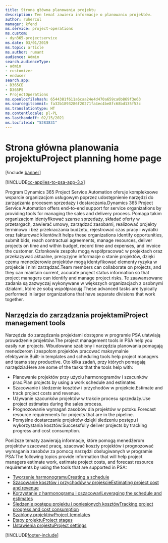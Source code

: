 ```yaml
---
title: Strona główna planowania projektu
description: Ten temat zawiera informacje o planowaniu projektów.
author: ruhercul
manager: kfend
ms.service: project-operations
ms.custom:
- dyn365-projectservice
ms.date: 03/01/2019
ms.topic: article
ms.author: rumant
audience: Admin
search.audienceType:
- admin
- customizer
- enduser
search.app:
- D365CE
- D365PS
- ProjectOperations
ms.openlocfilehash: 6544381f611a6caa24e4d470a659ca0b869f3e63
ms.sourcegitcommit: fa32b1893286f20271fa4ec4be8fc68bd135f53c
ms.translationtype: HT
ms.contentlocale: pl-PL
ms.lasthandoff: 02/15/2021
ms.locfileid: "5283831"
---
```

# <a name="project-planning-home-page"></a><span data-ttu-id="c6475-103">Strona główna planowania projektu</span><span class="sxs-lookup"><span data-stu-id="c6475-103">Project planning home page</span></span>

[!include [banner](../includes/psa-now-project-operations.md)]

[!INCLUDE[cc-applies-to-psa-app-3.x](../includes/cc-applies-to-psa-app-3x.md)]

<span data-ttu-id="c6475-104">Program Dynamics 365 Project Service Automation oferuje kompleksowe wsparcie organizacjom usługowym poprzez udostępnienie narzędzi do zarządzania procesem sprzedaży i dostarczania.</span><span class="sxs-lookup"><span data-stu-id="c6475-104">Dynamics 365 Project Service Automation offers end-to-end support for service organizations by providing tools for managing the sales and delivery process.</span></span> <span data-ttu-id="c6475-105">Pomaga takim organizacjom identyfikować szanse sprzedaży, składać oferty w przetargach, zawierać umowy, zarządzać zasobami, realizować projekty terminowo i bez przekraczania budżetu, rejestrować czas pracy i wydatki oraz fakturować klientów.</span><span class="sxs-lookup"><span data-stu-id="c6475-105">It helps these organizations identify opportunities, submit bids, reach contractual agreements, manage resources, deliver projects on time and within budget, record time and expenses, and invoice the customer.</span></span> <span data-ttu-id="c6475-106">Członkowie zespołu mogą współpracować w projektach oraz przekazywać aktualne, precyzyjne informacje o stanie projektów, dzięki czemu menedżerowie projektów mogą identyfikować elementy ryzyka w projekcie i nimi zarządzać.</span><span class="sxs-lookup"><span data-stu-id="c6475-106">Team members can collaborate on projects, and they can maintain current, accurate project status information so that project managers can identify and manage project risks.</span></span> <span data-ttu-id="c6475-107">Te zaawansowane zadania są zazwyczaj wykonywane w większych organizacjach z osobnymi działami, które ze sobą współpracują.</span><span class="sxs-lookup"><span data-stu-id="c6475-107">These advanced tasks are typically performed in larger organizations that have separate divisions that work together.</span></span>

## <a name="project-management-tools"></a><span data-ttu-id="c6475-108">Narzędzia do zarządzania projektami</span><span class="sxs-lookup"><span data-stu-id="c6475-108">Project management tools</span></span>

<span data-ttu-id="c6475-109">Narzędzia do zarządzania projektami dostępne w programie PSA ułatwiają prowadzenie projektów.</span><span class="sxs-lookup"><span data-stu-id="c6475-109">The project management tools in PSA help you easily run projects.</span></span> <span data-ttu-id="c6475-110">Wbudowane szablony i narzędzia planowania pomagają menedżerom i zespołom projektów pracować maksymalnie efektywnie.</span><span class="sxs-lookup"><span data-stu-id="c6475-110">Built-in templates and scheduling tools help project managers and teams stay productive.</span></span> <span data-ttu-id="c6475-111">Oto kilka zadań, przy których pomagają narzędzia:</span><span class="sxs-lookup"><span data-stu-id="c6475-111">Here are some of the tasks that the tools help with:</span></span>

- <span data-ttu-id="c6475-112">Planowanie projektów przy użyciu harmonogramów i szacunków prac.</span><span class="sxs-lookup"><span data-stu-id="c6475-112">Plan projects by using a work schedule and estimates.</span></span>
- <span data-ttu-id="c6475-113">Szacowanie i śledzenie kosztów i przychodów w projekcie.</span><span class="sxs-lookup"><span data-stu-id="c6475-113">Estimate and track project costs and revenue.</span></span>
- <span data-ttu-id="c6475-114">Używanie szacunków projektów w trakcie procesu sprzedaży.</span><span class="sxs-lookup"><span data-stu-id="c6475-114">Use project estimates during the sales process.</span></span>
- <span data-ttu-id="c6475-115">Prognozowanie wymagań zasobów dla projektów w potoku.</span><span class="sxs-lookup"><span data-stu-id="c6475-115">Forecast resource requirements for projects that are in the pipeline.</span></span>
- <span data-ttu-id="c6475-116">Pomyślne dostarczanie projektów dzięki śledzeniu postępu i wykorzystania kosztów.</span><span class="sxs-lookup"><span data-stu-id="c6475-116">Successfully deliver projects by tracking progress and cost consumption.</span></span>

<span data-ttu-id="c6475-117">Poniższe tematy zawierają informacje, które pomogą menedżerom projektów szacować pracę, szacować koszty projektów i prognozować wymagania zasobów za pomocą narzędzi obsługiwanych w programie PSA:</span><span class="sxs-lookup"><span data-stu-id="c6475-117">The following topics provide information that will help project managers estimate work, estimate project costs, and forecast resource requirements by using the tools that are supported in PSA:</span></span>

- [<span data-ttu-id="c6475-118">Tworzenie harmonogramu</span><span class="sxs-lookup"><span data-stu-id="c6475-118">Creating a schedule</span></span>](project-creating.md)
- [<span data-ttu-id="c6475-119">Szacowanie kosztów i przychodów w projekcie</span><span class="sxs-lookup"><span data-stu-id="c6475-119">Estimating project cost and revenue</span></span>](project-estimating.md)
- [<span data-ttu-id="c6475-120">Korzystanie z harmonogramu i oszacowań</span><span class="sxs-lookup"><span data-stu-id="c6475-120">Leveraging the schedule and estimates</span></span>](project-leveraging.md)
- [<span data-ttu-id="c6475-121">Śledzenie postępu projektu i poniesionych kosztów</span><span class="sxs-lookup"><span data-stu-id="c6475-121">Tracking project progress and cost consumption</span></span>](project-tracking.md)
- [<span data-ttu-id="c6475-122">Szablony projektów</span><span class="sxs-lookup"><span data-stu-id="c6475-122">Project templates</span></span>](project-templates.md)
- [<span data-ttu-id="c6475-123">Etapy projektu</span><span class="sxs-lookup"><span data-stu-id="c6475-123">Project stages</span></span>](project-stages.md)
- [<span data-ttu-id="c6475-124">Ustawienia projektu</span><span class="sxs-lookup"><span data-stu-id="c6475-124">Project settings</span></span>](project-settings.md)


[!INCLUDE[footer-include](../includes/footer-banner.md)]